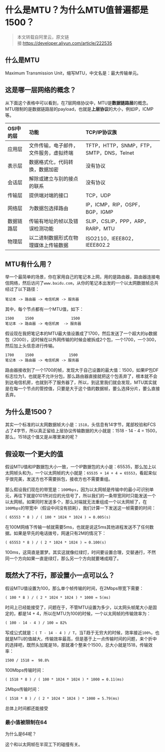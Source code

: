 # 什么是MTU？为什么MTU值普遍都是1500？

> 本文转载自阿里云，原文链接:https://developer.aliyun.com/article/222535

## 什么是MTU

Maximum Transmission Unit，缩写MTU，中文名是：最大传输单元。

## 这是哪一层网络的概念？

从下面这个表格中可以看到，在7层网络协议中，MTU是**数据链路层**的概念。MTU限制的是数据链路层的payload，也就是**上层协议**的大小，例如IP，ICMP等。

| OSI中的层  | 功能                                   | TCP/IP协议族                             |
| :--------- | :------------------------------------- | :--------------------------------------- |
| 应用层     | 文件传输，电子邮件，文件服务，虚拟终端 | TFTP，HTTP，SNMP，FTP，SMTP，DNS，Telnet |
| 表示层     | 数据格式化，代码转换，数据加密         | 没有协议                                 |
| 会话层     | 解除或建立与别的接点的联系             | 没有协议                                 |
| 传输层     | 提供端对端的接口                       | TCP，UDP                                 |
| 网络层     | 为数据包选择路由                       | IP，ICMP，RIP，OSPF，BGP，IGMP           |
| 数据链路层 | 传输有地址的帧以及错误检测功能         | SLIP，CSLIP，PPP，ARP，RARP，MTU         |
| 物理层     | 以二进制数据形式在物理媒体上传输数据   | ISO2110，IEEE802，IEEE802.2              |

## MTU有什么用？

举一个最简单的场景，你在家用自己的笔记本上网，用的是路由器，路由器连接电信网络，然后访问了`www.baidu.com`，从你的笔记本出发的一个以太网数据帧总共经过了以下路径：

```
笔记本 -> 路由器 -> 电信机房 -> 服务器
```

其中，每个节点都有一个MTU值，如下：

```
1500     1500                 1500
笔记本 -> 路由器 -> 电信机房  -> 服务器
```

假设现在我把笔记本的MTU最大值设置成了1700，然后发送了一个超大的ip数据包（2000），这时候在以外网传输的时候会被拆成2个包，一个1700，一个300，然后加上头信息进行传输。

```
1700     1500                1500
笔记本 -> 路由器 -> 电信机房 -> 服务器
```

路由器接收到了一个1700的帧，发现大于自己设置的最大值：1500，如果IP包DF标志位为1，也就是不允许分包，那么路由器直接就把这个包丢弃了，根本就不会到达电信机房，也就到不了服务器了，所以，到这里我们就会发现，MTU其实就是在每一个节点的管控值，只要是大于这个值的数据帧，要么选择分片，要么直接丢弃。

## 为什么是1500？

其实一个标准的以太网数据帧大小是：`1518`，头信息有14字节，尾部校验和FCS占了4字节，所以真正留给上层协议传输数据的大小就是：1518 - 14 - 4 = 1500，那么，1518这个值又是从哪里来的呢？

## 假设取一个更大的值

假设MTU值和IP数据包大小一致，一个IP数据包的大小是：65535，那么加上以太网帧头和为，一个以太网帧的大小就是：`65535 + 14 + 4 = 65553`，看起来似乎很完美，发送方也不需要拆包，接收方也不需要重组。

那么假设我们现在的带宽是：`100Mbps`，因为以太网帧是传输中的最小可识别单元，再往下就是0101所对应的光信号了，所以我们的一条带宽同时只能发送一个以太网帧。如果同时发送多个，那么对端就无法重组成一个以太网帧了，在`100Mbps`的带宽中（假设中间没有损耗），我们计算一下发送这一帧需要的时间：

```
( 65553 * 8 ) / ( 100 * 1024 * 1024 ) ≈ 0.005(s)
```

在100M网络下传输一帧就需要5ms，也就是说这5ms其他进程发送不了任何数据。如果是早先的电话拨号，网速只有2M的情况下：

```
( 65553 * 8 ) / ( 2 * 1024 * 1024 ) ≈ 0.100(s)
```

100ms，这简直是噩梦。其实这就像红绿灯，时间要设置合理，交替通行，不然同一个方向如果一直是绿灯，那么另一个方向就要堵成翔了。

## 既然大了不行，那设置小一点可以么？

假设MTU值设置为100，那么单个帧传输的时间，在2Mbps带宽下需要：

```
( 100 * 8 ) / ( 2 * 1024 * 1024 ) * 1000 ≈ 5(ms)
```

时间上已经能接受了，问题在于，不管MTU设置为多少，以太网头帧尾大小是固定的，都是14 + 4，所以在MTU为100的时候，一个以太网帧的传输效率为：

```
( 100 - 14 - 4 ) / 100 = 82%
```

写成公式就是：`( T - 14 - 4 ) / T`，当T趋于无穷大的时候，效率接近`100%`，也就是MTU的值越大，传输效率最高，但是基于上一点传输时间的问题，来个折中的选择吧，既然头加尾是18，那就凑个整来个1500，总大小就是1518，传输效率：

```
1500 / 1518 =  98.8%
```

100Mbps传输时间：

```
( 1518 * 8 ) / ( 100 * 1024 * 1024 ) * 1000 = 0.11(ms)
```

2Mbps传输时间：

```
( 1518 * 8 ) / ( 2 * 1024 * 1024 ) * 1000 = 5.79(ms)
```

总体上时间都还能接受

### 最小值被限制在64

为什么是64呢？

这个和以太网帧在半双工下的碰撞有关。

